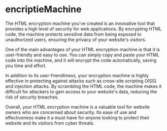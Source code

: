 # encriptieMachine
The HTML encryption machine you've created is an innovative tool that provides a high level of security for web applications. By encrypting HTML code, the machine protects sensitive data from being exposed to unauthorized users, ensuring the privacy of your website's visitors.

One of the main advantages of your HTML encryption machine is that it is user-friendly and easy to use. You can simply copy and paste your HTML code into the machine, and it will encrypt the code automatically, saving you time and effort.

In addition to its user-friendliness, your encryption machine is highly effective in protecting against attacks such as cross-site scripting (XSS) and injection attacks. By scrambling the HTML code, the machine makes it difficult for attackers to gain access to your website's data, reducing the risk of security breaches.

Overall, your HTML encryption machine is a valuable tool for website owners who are concerned about security. Its ease of use and effectiveness make it a must-have for anyone looking to protect their website and its visitors from cyber threats.
